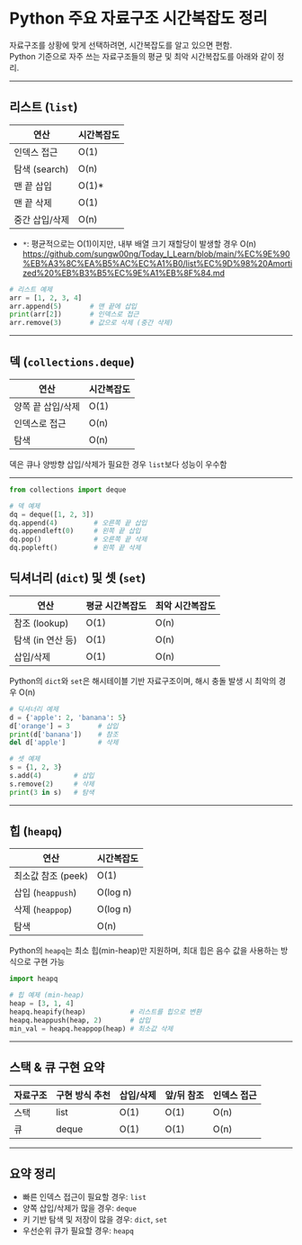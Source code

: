 # Python 주요 자료구조 시간복잡도 정리

자료구조를 상황에 맞게 선택하려면, 시간복잡도를 알고 있으면 편함. <br>
Python 기준으로 자주 쓰는 자료구조들의 평균 및 최악 시간복잡도를 아래와 같이 정리. <br>

---

## 리스트 (`list`)

| 연산             | 시간복잡도 |
|------------------|------------|
| 인덱스 접근       | O(1)       |
| 탐색 (search)     | O(n)       |
| 맨 끝 삽입        | O(1)*      |
| 맨 끝 삭제        | O(1)       |
| 중간 삽입/삭제    | O(n)       |

* `*`: 평균적으로는 O(1)이지만, 내부 배열 크기 재할당이 발생할 경우 O(n)
https://github.com/sungw00ng/Today_I_Learn/blob/main/%EC%9E%90%EB%A3%8C%EA%B5%AC%EC%A1%B0/list%EC%9D%98%20Amortized%20%EB%B3%B5%EC%9E%A1%EB%8F%84.md
 ```python
# 리스트 예제
arr = [1, 2, 3, 4]
arr.append(5)       # 맨 끝에 삽입
print(arr[2])       # 인덱스로 접근
arr.remove(3)       # 값으로 삭제 (중간 삭제)
```
---

## 덱 (`collections.deque`)

| 연산             | 시간복잡도 |
|------------------|------------|
| 양쪽 끝 삽입/삭제 | O(1)       |
| 인덱스로 접근     | O(n)       |
| 탐색              | O(n)       |

덱은 큐나 양방향 삽입/삭제가 필요한 경우 `list`보다 성능이 우수함

---
```python
from collections import deque

# 덱 예제
dq = deque([1, 2, 3])
dq.append(4)         # 오른쪽 끝 삽입
dq.appendleft(0)     # 왼쪽 끝 삽입
dq.pop()             # 오른쪽 끝 삭제
dq.popleft()         # 왼쪽 끝 삭제
```

## 딕셔너리 (`dict`) 및 셋 (`set`)

| 연산             | 평균 시간복잡도 | 최악 시간복잡도 |
|------------------|------------------|------------------|
| 참조 (lookup)     | O(1)              | O(n)              |
| 탐색 (in 연산 등) | O(1)              | O(n)              |
| 삽입/삭제         | O(1)              | O(n)              |

Python의 `dict`와 `set`은 해시테이블 기반 자료구조이며, 해시 충돌 발생 시 최악의 경우 O(n)

```python
# 딕셔너리 예제
d = {'apple': 2, 'banana': 5}
d['orange'] = 3       # 삽입
print(d['banana'])    # 참조
del d['apple']        # 삭제
```

```python
# 셋 예제
s = {1, 2, 3}
s.add(4)        # 삽입
s.remove(2)     # 삭제
print(3 in s)   # 탐색
```
---

## 힙 (`heapq`)

| 연산                 | 시간복잡도 |
|----------------------|------------|
| 최소값 참조 (peek)    | O(1)       |
| 삽입 (`heappush`)     | O(log n)   |
| 삭제 (`heappop`)     | O(log n)   |
| 탐색                  | O(n)       |

Python의 `heapq`는 최소 힙(min-heap)만 지원하며, 최대 힙은 음수 값을 사용하는 방식으로 구현 가능
```python
import heapq

# 힙 예제 (min-heap)
heap = [3, 1, 4]
heapq.heapify(heap)           # 리스트를 힙으로 변환
heapq.heappush(heap, 2)       # 삽입
min_val = heapq.heappop(heap) # 최소값 삭제
```
---

## 스택 & 큐 구현 요약

| 자료구조 | 구현 방식 추천 | 삽입/삭제 | 앞/뒤 참조 | 인덱스 접근 |
|----------|----------------|------------|-------------|-------------|
| 스택     | list           | O(1)       | O(1)         | O(n)        |
| 큐       | deque          | O(1)       | O(1)         | O(n)        |

---

## 요약 정리

- 빠른 인덱스 접근이 필요할 경우: `list`
- 양쪽 삽입/삭제가 많을 경우: `deque`
- 키 기반 탐색 및 저장이 많을 경우: `dict`, `set`
- 우선순위 큐가 필요할 경우: `heapq`
